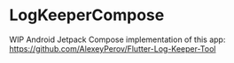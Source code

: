 # LogKeeperCompose

WIP
Android Jetpack Compose implementation of this app: https://github.com/AlexeyPerov/Flutter-Log-Keeper-Tool
